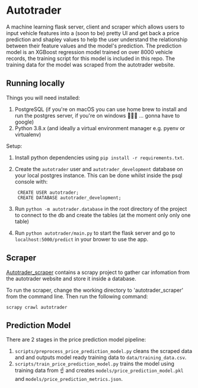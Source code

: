 # Autotrader

A machine learning flask server, client and scraper which allows users to input vehicle features into a (soon to be) pretty UI and get back a price prediction and shapley values to help the user understand the relationship between their feature values and the model's prediction. The prediction model is an XGBoost regression model trained on over 8000 vehicle records, the training script for this model is included in this repo. The training data for the model was scraped from the autotrader website.


## Running locally

Things you will need installed:

1. PostgreSQL (if you're on macOS you can use home brew to install and run the postgres server, if you're on windows 🤷🏿‍♂️ ... gonna have to google)
2. Python 3.8.x (and ideally a virtual environment manager e.g. pyenv or virtualenv)
   

Setup:

1. Install python dependencies using `pip install -r requirements.txt`.
2. Create the `autotrader` user and `autotrader_development` database on your local postgres instance. This 
can be done whilst inside the psql console with:

        CREATE USER autotrader;
        CREATE DATABASE autotrader_development;

3. Run `python -m autotrader.database` in the root directory of the project to connect to the db and create the tables (at the moment only only one table)
4. Run `python autotrader/main.py` to start the flask server and go to `localhost:5000/predict` in your brower to use the app.



## Scraper

[Autotrader_scraper](/autotrader_scraper) contains a scrapy project to gather 
car infomation from the autotrader website and store it inside a database.

To run the scraper, change the working directory to 'autotrader_scraper' 
from the command line. Then run the following command:

```
scrapy crawl autotrader
```



## Prediction Model

There are 2 stages in the price prediction model pipeline:

1. `scripts/preprocess_price_prediction_model.py` cleans the scraped data and and outputs model ready training data to `data/training_data.csv`.
2. `scripts/train_price_prediction_model.py` trains the model using training data from :point_up: and creates `models/price_prediction_model.pkl` and `models/price_prediction_metrics.json`.